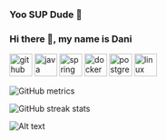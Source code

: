 ### Yoo SUP Dude 👋
### Hi there 👋, my name is Dani



[<img src='https://cdn.jsdelivr.net/npm/simple-icons@3.0.1/icons/github.svg' alt='github' height='40'>](https://github.com/yeahbutstill)  [<img src='https://cdn.jsdelivr.net/npm/simple-icons@3.0.1/icons/java.svg' alt='java' height='40'>](rahasia)  [<img src='https://cdn.jsdelivr.net/npm/simple-icons@3.0.1/icons/spring.svg' alt='spring' height='40'>](rahasia)  [<img src='https://cdn.jsdelivr.net/npm/simple-icons@3.0.1/icons/docker.svg' alt='docker' height='40'>](rahasia)  [<img src='https://cdn.jsdelivr.net/npm/simple-icons@3.0.1/icons/postgresql.svg' alt='postgresql' height='40'>](rahasia)  [<img src='https://cdn.jsdelivr.net/npm/simple-icons@3.0.1/icons/linux.svg' alt='linux' height='40'>](rahasia)  

![GitHub metrics](https://metrics.lecoq.io/yeahbutstill)  

![GitHub streak stats](https://streak-stats.demolab.com/?user=yeahbutstill)  


![Alt text](https://spotify-recently-played-readme.vercel.app/api?user=3y9p2ss8h7ghqtxjvfhjof1yj)
